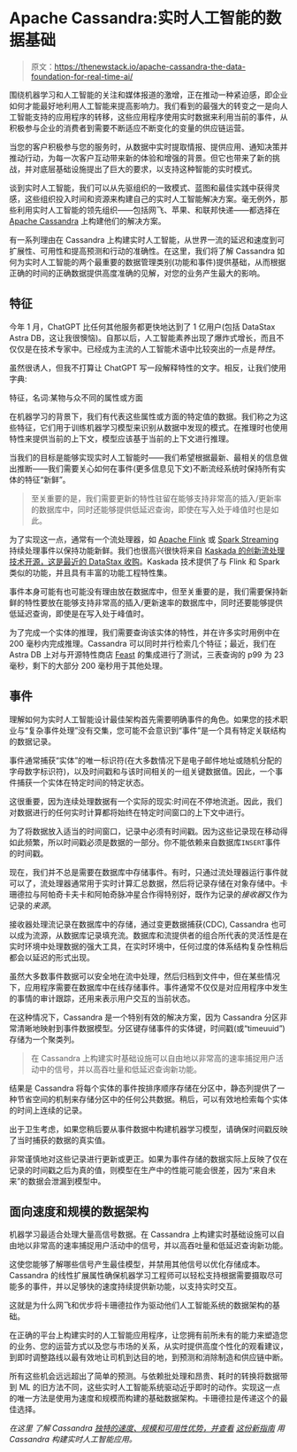 # Apache Cassandra:实时人工智能的数据基础

> 原文：<https://thenewstack.io/apache-cassandra-the-data-foundation-for-real-time-ai/>

围绕机器学习和人工智能的关注和媒体报道的激增，正在推动一种紧迫感，即企业如何才能最好地利用人工智能来提高影响力。我们看到的最强大的转变之一是向人工智能支持的应用程序的转移，这些应用程序使用实时数据来利用当前的事件，从积极参与企业的消费者到需要不断适应不断变化的变量的供应链运营。

当您的客户积极参与您的服务时，从数据中实时提取情报、提供应用、通知决策并推动行动，为每一次客户互动带来新的体验和增强的背景。但它也带来了新的挑战，并对底层基础设施提出了巨大的要求，以支持这种智能的实时模式。

谈到实时人工智能，我们可以从先驱组织的一致模式、蓝图和最佳实践中获得灵感，这些组织投入时间和资源来构建自己的实时人工智能解决方案。毫无例外，那些利用实时人工智能的领先组织——包括网飞、苹果、和联邦快递——都选择在 [Apache Cassandra](https://thenewstack.io/the-2020s-will-be-about-scale-out-data/) 上构建他们的解决方案。

有一系列理由在 Cassandra 上构建实时人工智能，从世界一流的延迟和速度到可扩展性、可用性和提高预测和行动的准确性。在这里，我们将了解 Cassandra 如何为实时人工智能的两个最重要的数据管理类别(功能和事件)提供基础，从而根据正确的时间的正确数据提供高度准确的见解，对您的业务产生最大的影响。

## 特征

今年 1 月，ChatGPT 比任何其他服务都更快地达到了 1 亿用户(包括 DataStax Astra DB，这让我很懊恼)。自那以后，人工智能素养出现了爆炸式增长，而且不仅仅是在技术专家中。已经成为主流的人工智能术语中比较突出的一点是*特性*。

虽然很诱人，但我不打算让 ChatGPT 写一段解释特性的文字。相反，让我们使用字典:

特征，名词:某物与众不同的属性或方面

在机器学习的背景下，我们有代表这些属性或方面的特定值的数据。我们称之为这些特征，它们用于训练机器学习模型来识别从数据中发现的模式。在推理时也使用特性来提供当前的上下文，模型应该基于当前的上下文进行推理。

当我们的目标是能够实现实时人工智能时——我们希望根据最新、最相关的信息做出推断——我们需要关心如何在事件(更多信息见下文)不断流经系统时保持所有实体的特征“新鲜”。

> 至关重要的是，我们需要更新的特性驻留在能够支持非常高的插入/更新率的数据库中，同时还能够提供低延迟查询，即使在写入处于峰值时也是如此。

为了实现这一点，通常有一个流处理器，如 [Apache Flink](https://flink.apache.org/) 或 [Spark Streaming](https://spark.apache.org/docs/latest/streaming-programming-guide.html) 持续处理事件以保持功能新鲜。我们也很高兴很快将来自 [Kaskada 的创新流处理技术开源，这是最近的 DataStax 收购](https://dtsx.io/3mTkYF3)。Kaskada 技术提供了与 Flink 和 Spark 类似的功能，并且具有丰富的功能工程特性集。

事件本身可能有也可能没有理由放在数据库中，但至关重要的是，我们需要保持新鲜的特性要放在能够支持非常高的插入/更新速率的数据库中，同时还要能够提供低延迟查询，即使是在写入处于峰值时。

为了完成一个实体的推理，我们需要查询该实体的特性，并在许多实时用例中在 200 毫秒内完成推理。Cassandra 可以同时并行检索几个特征；最近，我们在 Astra DB 上对与开源特性商店 [Feast](https://feast.dev/) 的集成进行了测试，三表查询的 p99 为 23 毫秒，剩下的大部分 200 毫秒用于其他处理。

## 事件

理解如何为实时人工智能设计最佳架构首先需要明确事件的角色。如果您的技术职业与“复杂事件处理”没有交集，您可能不会意识到“事件”是一个具有特定关联结构的数据记录。

事件通常捕获“实体”的唯一标识符(在大多数情况下是电子邮件地址或随机分配的字母数字标识符)，以及时间戳和与该时间相关的一组关键数据值。因此，一个事件捕获一个实体在特定时间的特定状态。

这很重要，因为连续处理数据有一个实际的现实:时间在不停地流逝。因此，我们对数据进行的任何实时计算都将始终在特定时间窗口的上下文中进行。

为了将数据放入适当的时间窗口，记录中必须有时间戳。因为这些记录现在移动得如此频繁，所以时间戳必须是数据的一部分。你不能依赖来自数据库`INSERT`事件的时间戳。

现在，我们并不总是需要在数据库中存储事件。有时，只通过流处理器运行事件就可以了，流处理器通常用于实时计算汇总数据，然后将记录存储在对象存储中。卡珊德拉与阿帕奇卡夫卡和阿帕奇脉冲星合作得特别好，既作为记录的*接收器*又作为记录的*来源*。

接收器处理流记录在数据库中的存储，通过变更数据捕获(CDC), Cassandra 也可以成为流源，从数据库记录填充流。数据库和流提供者的组合所代表的灵活性是在实时环境中处理数据的强大工具，在实时环境中，任何过度的体系结构复杂性稍后都会以延迟的形式出现。

虽然大多数事件数据可以安全地在流中处理，然后归档到文件中，但在某些情况下，应用程序需要在数据库中在线存储事件。事件通常不仅仅是对应用程序中发生的事情的审计跟踪，还用来表示用户交互的当前状态。

在这种情况下，Cassandra 是一个特别有效的解决方案，因为 Cassandra 分区非常清晰地映射到事件数据模型。分区键存储事件的实体键，时间戳(或“timeuuid”)存储为一个聚类列。

> 在 Cassandra 上构建实时基础设施可以自由地以非常高的速率捕捉用户活动中的信号，并以高吞吐量和低延迟查询新功能。

结果是 Cassandra 将每个实体的事件按排序顺序存储在分区中，静态列提供了一种节省空间的机制来存储分区中的任何公共数据。稍后，可以有效地检索每个实体的时间上连续的记录。

出于卫生考虑，如果您稍后要从事件数据中构建机器学习模型，请确保时间戳反映了当时捕获的数据的真实值。

非常谨慎地对这些记录进行更新或更正。如果为事件存储的数据实际上反映了仅在记录的时间戳之后为真的值，则模型在生产中的性能可能会很差，因为“来自未来”的数据会泄漏到模型中。

## 面向速度和规模的数据架构

机器学习最适合处理大量高信号数据。在 Cassandra 上构建实时基础设施可以自由地以非常高的速率捕捉用户活动中的信号，并以高吞吐量和低延迟查询新功能。

这使您能够了解哪些信号产生最佳模型，并禁用其他信号以优化存储成本。Cassandra 的线性扩展属性确保机器学习工程师可以轻松支持根据需要摄取尽可能多的事件，并以足够快的速度持续提供新功能，以支持实时交互。

这就是为什么网飞和优步将卡珊德拉作为驱动他们人工智能系统的数据架构的基础。

在正确的平台上构建实时的人工智能应用程序，让您拥有前所未有的能力来塑造您的业务、您的运营方式以及您与市场的关系，从实时提供高度个性化的观看建议，到即时调整路线以最有效地让司机到达目的地，到预测和消除制造和供应链中断。

所有这些机会远远超出了简单的预测。与依赖批处理和昂贵、耗时的转换将数据带到 ML 的旧方法不同，这些实时人工智能系统驱动近乎即时的动作。实现这一点的唯一方法是使用为速度和规模而构建的基础数据架构。卡珊德拉是传递这个的最佳选择。

*在这里* *了解 Cassandra* [*独特的速度、规模和可用性优势，并查看*](https://dtsx.io/3LnXiTt) [*这份新指南*](https://planetcassandra.org/post/practitioners-guide-for-using-cassandra-as-a-real-time-feature-store/) *用 Cassandra 构建实时人工智能应用。*

<svg xmlns:xlink="http://www.w3.org/1999/xlink" viewBox="0 0 68 31" version="1.1"><title>Group</title> <desc>Created with Sketch.</desc></svg>
